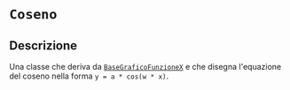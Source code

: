# `Coseno`

## Descrizione

Una classe che deriva da [`BaseGraficoFunzioneX`](BaseGraficoFunzioneX.md) e che disegna l'equazione del
coseno nella forma `y = a * cos(w * x)`.
